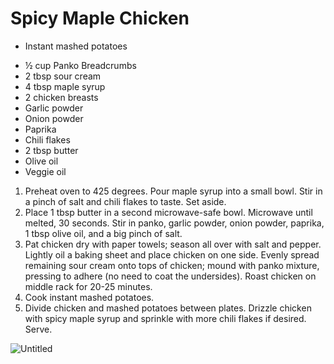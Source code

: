 # Spicy Maple Chicken

- Instant mashed potatoes
* ½ cup Panko Breadcrumbs
* 2 tbsp sour cream
* 4 tbsp maple syrup
* 2 chicken breasts
* Garlic powder
* Onion powder
* Paprika
* Chili flakes
* 2 tbsp butter
* Olive oil
* Veggie oil

1. Preheat oven to 425 degrees. Pour maple syrup into a small bowl. Stir in a pinch of salt and chili flakes to taste. Set aside.
2. Place 1 tbsp butter in a second microwave-safe bowl. Microwave until melted, 30 seconds. Stir in panko, garlic powder, onion powder, paprika, 1 tbsp olive oil, and a big pinch of salt.
3. Pat chicken dry with paper towels; season all over with salt and pepper. Lightly oil a baking sheet and place chicken on one side. Evenly spread remaining sour cream onto tops of chicken; mound with panko mixture, pressing to adhere (no need to coat the undersides). Roast chicken on middle rack for 20-25 minutes.
4. Cook instant mashed potatoes.
5. Divide chicken and mashed potatoes between plates. Drizzle chicken with spicy maple syrup and sprinkle with more chili flakes if desired. Serve.

![Untitled](Untitled%206.png)